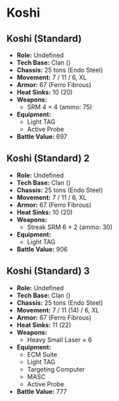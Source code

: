 # Koshi
## Koshi (Standard)
- **Role:** Undefined
- **Tech Base:** Clan ()
- **Chassis:** 25 tons (Endo Steel)
- **Movement:** 7 / 11 / 6, XL
- **Armor:** 67 (Ferro Fibrous)
- **Heat Sinks:** 10 (20)
- **Weapons:**
  - SRM 4 × 4 (ammo: 75)
- **Equipment:**
  - Light TAG
  - Active Probe
- **Battle Value:** 697

## Koshi (Standard) 2
- **Role:** Undefined
- **Tech Base:** Clan ()
- **Chassis:** 25 tons (Endo Steel)
- **Movement:** 7 / 11 / 6, XL
- **Armor:** 67 (Ferro Fibrous)
- **Heat Sinks:** 10 (20)
- **Weapons:**
  - Streak SRM 6 × 2 (ammo: 30)
- **Equipment:**
  - Light TAG
- **Battle Value:** 906

## Koshi (Standard) 3
- **Role:** Undefined
- **Tech Base:** Clan ()
- **Chassis:** 25 tons (Endo Steel)
- **Movement:** 7 / 11 (14) / 6, XL
- **Armor:** 67 (Ferro Fibrous)
- **Heat Sinks:** 11 (22)
- **Weapons:**
  - Heavy Small Laser × 6
- **Equipment:**
  - ECM Suite
  - Light TAG
  - Targeting Computer
  - MASC
  - Active Probe
- **Battle Value:** 777

